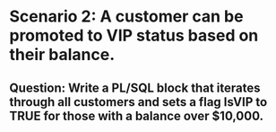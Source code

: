 # Scenario 2: A customer can be promoted to VIP status based on their balance.

## Question: Write a PL/SQL block that iterates through all customers and sets a flag IsVIP to TRUE for those with a balance over $10,000.
